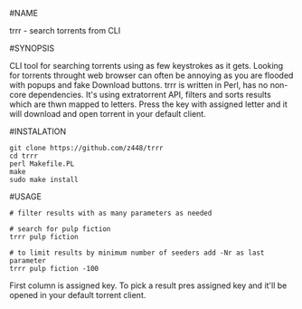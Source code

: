 #NAME

trrr - search torrents from CLI


#SYNOPSIS

CLI tool for searching torrents using as few keystrokes as it gets. Looking for torrents throught web browser can often be annoying as you are flooded with popups and fake Download buttons. trrr is written in Perl, has no non-core dependencies. It's using extratorrent API, filters and sorts results which are thwn mapped to letters. Press the key with assigned letter and it will download and open torrent in your default client. 


#INSTALATION

```
git clone https://github.com/z448/trrr
cd trrr
perl Makefile.PL
make
sudo make install
```


#USAGE

```
# filter results with as many parameters as needed

# search for pulp fiction
trrr pulp fiction

# to limit results by minimum number of seeders add -Nr as last parameter
trrr pulp fiction -100
```

First column is assigned key. To pick a result pres assigned key and it'll be opened in your default torrent client.

